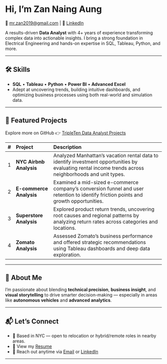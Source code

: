 # Hi, I’m **Zan Naing Aung**  
📧 mr.zan2019@gmail.com | 🔗 [LinkedIn](https://www.linkedin.com/in/zan-naing-aung)

A results-driven **Data Analyst** with 4+ years of experience transforming complex data into actionable insights. I bring a strong foundation in Electrical Engineering and hands-on expertise in SQL, Tableau, Python, and more.

---

## 🛠️ Skills

- **SQL** • **Tableau** • **Python** • **Power BI** • **Advanced Excel**
- Adept at uncovering trends, building intuitive dashboards, and optimizing business processes using both real-world and simulation data.

---

## 📂 Featured Projects

Explore more on GitHub 👉 [TripleTen Data Analyst Projects](https://github.com/ZANNAINGAUNG/TripleTen-Data-Analyst-Projects)

| # | Project | Description |
|:-:|:--------|:------------|
| 1 | **NYC Airbnb Analysis** | Analyzed Manhattan’s vacation rental data to identify investment opportunities by evaluating rental income trends across neighborhoods and unit types. |
| 2 | **E-commerce Analysis** | Examined a mid-sized e-commerce company’s conversion funnel and user retention to identify friction points and growth opportunities. |
| 3 | **Superstore Analysis** | Explored product return trends, uncovering root causes and regional patterns by analyzing return rates across categories and locations. |
| 4 | **Zomato Analysis** | Assessed Zomato’s business performance and offered strategic recommendations using Tableau dashboards and deep data exploration. |

---

## 🚗 About Me

I’m passionate about blending **technical precision**, **business insight**, and **visual storytelling** to drive smarter decision-making — especially in areas like **autonomous vehicles** and **advanced analytics**.

---

## 📬 Let’s Connect

- 📍 Based in NYC — open to relocation or hybrid/remote roles in nearby areas.
- 📝 View my [Resume]([https://docs.google.com/document/d/1V4rgtUH7Uj3IvqqaKsMrFLE2y5S0h8Xvhu4hixR0K7nQ/edit?usp=sharing](https://docs.google.com/document/d/1i5KFC2ADwqktX-I-xh6Qkc9jyh7rHiMKFX8cFjhjxRk/edit?usp=drive_link))
- 🤝 Reach out anytime via [Email](mailto:mr.zan2019@gmail.com) or [LinkedIn](https://www.linkedin.com/in/zan-naing-aung)

---
